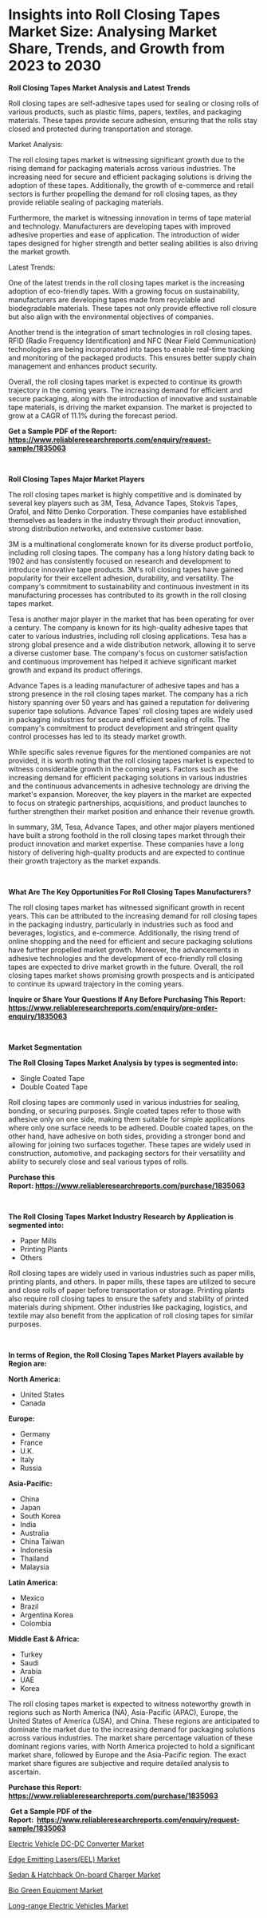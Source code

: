 <p><h1>Insights into Roll Closing Tapes Market Size: Analysing Market Share, Trends, and Growth from 2023 to 2030</h1></p><p><strong>Roll Closing Tapes Market Analysis and Latest Trends</strong></p>
<p><p>Roll closing tapes are self-adhesive tapes used for sealing or closing rolls of various products, such as plastic films, papers, textiles, and packaging materials. These tapes provide secure adhesion, ensuring that the rolls stay closed and protected during transportation and storage.</p><p>Market Analysis:</p><p>The roll closing tapes market is witnessing significant growth due to the rising demand for packaging materials across various industries. The increasing need for secure and efficient packaging solutions is driving the adoption of these tapes. Additionally, the growth of e-commerce and retail sectors is further propelling the demand for roll closing tapes, as they provide reliable sealing of packaging materials.</p><p>Furthermore, the market is witnessing innovation in terms of tape material and technology. Manufacturers are developing tapes with improved adhesive properties and ease of application. The introduction of wider tapes designed for higher strength and better sealing abilities is also driving the market growth.</p><p>Latest Trends:</p><p>One of the latest trends in the roll closing tapes market is the increasing adoption of eco-friendly tapes. With a growing focus on sustainability, manufacturers are developing tapes made from recyclable and biodegradable materials. These tapes not only provide effective roll closure but also align with the environmental objectives of companies.</p><p>Another trend is the integration of smart technologies in roll closing tapes. RFID (Radio Frequency Identification) and NFC (Near Field Communication) technologies are being incorporated into tapes to enable real-time tracking and monitoring of the packaged products. This ensures better supply chain management and enhances product security.</p><p>Overall, the roll closing tapes market is expected to continue its growth trajectory in the coming years. The increasing demand for efficient and secure packaging, along with the introduction of innovative and sustainable tape materials, is driving the market expansion. The market is projected to grow at a CAGR of 11.1% during the forecast period.</p></p>
<p><strong>Get a Sample PDF of the Report:&nbsp; <a href="https://www.reliableresearchreports.com/enquiry/request-sample/1835063">https://www.reliableresearchreports.com/enquiry/request-sample/1835063</a></strong></p>
<p>&nbsp;</p>
<p><strong>Roll Closing Tapes Major Market Players</strong></p>
<p><p>The roll closing tapes market is highly competitive and is dominated by several key players such as 3M, Tesa, Advance Tapes, Stokvis Tapes, Orafol, and Nitto Denko Corporation. These companies have established themselves as leaders in the industry through their product innovation, strong distribution networks, and extensive customer base.</p><p>3M is a multinational conglomerate known for its diverse product portfolio, including roll closing tapes. The company has a long history dating back to 1902 and has consistently focused on research and development to introduce innovative tape products. 3M's roll closing tapes have gained popularity for their excellent adhesion, durability, and versatility. The company's commitment to sustainability and continuous investment in its manufacturing processes has contributed to its growth in the roll closing tapes market.</p><p>Tesa is another major player in the market that has been operating for over a century. The company is known for its high-quality adhesive tapes that cater to various industries, including roll closing applications. Tesa has a strong global presence and a wide distribution network, allowing it to serve a diverse customer base. The company's focus on customer satisfaction and continuous improvement has helped it achieve significant market growth and expand its product offerings.</p><p>Advance Tapes is a leading manufacturer of adhesive tapes and has a strong presence in the roll closing tapes market. The company has a rich history spanning over 50 years and has gained a reputation for delivering superior tape solutions. Advance Tapes' roll closing tapes are widely used in packaging industries for secure and efficient sealing of rolls. The company's commitment to product development and stringent quality control processes has led to its steady market growth.</p><p>While specific sales revenue figures for the mentioned companies are not provided, it is worth noting that the roll closing tapes market is expected to witness considerable growth in the coming years. Factors such as the increasing demand for efficient packaging solutions in various industries and the continuous advancements in adhesive technology are driving the market's expansion. Moreover, the key players in the market are expected to focus on strategic partnerships, acquisitions, and product launches to further strengthen their market position and enhance their revenue growth.</p><p>In summary, 3M, Tesa, Advance Tapes, and other major players mentioned have built a strong foothold in the roll closing tapes market through their product innovation and market expertise. These companies have a long history of delivering high-quality products and are expected to continue their growth trajectory as the market expands.</p></p>
<p>&nbsp;</p>
<p><strong>What Are The Key Opportunities For Roll Closing Tapes Manufacturers?</strong></p>
<p><p>The roll closing tapes market has witnessed significant growth in recent years. This can be attributed to the increasing demand for roll closing tapes in the packaging industry, particularly in industries such as food and beverages, logistics, and e-commerce. Additionally, the rising trend of online shopping and the need for efficient and secure packaging solutions have further propelled market growth. Moreover, the advancements in adhesive technologies and the development of eco-friendly roll closing tapes are expected to drive market growth in the future. Overall, the roll closing tapes market shows promising growth prospects and is anticipated to continue its upward trajectory in the coming years.</p></p>
<p><strong>Inquire or Share Your Questions If Any Before Purchasing This Report: <a href="https://www.reliableresearchreports.com/enquiry/pre-order-enquiry/1835063">https://www.reliableresearchreports.com/enquiry/pre-order-enquiry/1835063</a></strong></p>
<p>&nbsp;</p>
<p><strong>Market Segmentation</strong></p>
<p><strong>The Roll Closing Tapes Market Analysis by types is segmented into:</strong></p>
<p><ul><li>Single Coated Tape</li><li>Double Coated Tape</li></ul></p>
<p><p>Roll closing tapes are commonly used in various industries for sealing, bonding, or securing purposes. Single coated tapes refer to those with adhesive only on one side, making them suitable for simple applications where only one surface needs to be adhered. Double coated tapes, on the other hand, have adhesive on both sides, providing a stronger bond and allowing for joining two surfaces together. These tapes are widely used in construction, automotive, and packaging sectors for their versatility and ability to securely close and seal various types of rolls.</p></p>
<p><strong>Purchase this Report:&nbsp;<a href="https://www.reliableresearchreports.com/purchase/1835063">https://www.reliableresearchreports.com/purchase/1835063</a></strong></p>
<p>&nbsp;</p>
<p><strong>The Roll Closing Tapes Market Industry Research by Application is segmented into:</strong></p>
<p><ul><li>Paper Mills</li><li>Printing Plants</li><li>Others</li></ul></p>
<p><p>Roll closing tapes are widely used in various industries such as paper mills, printing plants, and others. In paper mills, these tapes are utilized to secure and close rolls of paper before transportation or storage. Printing plants also require roll closing tapes to ensure the safety and stability of printed materials during shipment. Other industries like packaging, logistics, and textile may also benefit from the application of roll closing tapes for similar purposes.</p></p>
<p>&nbsp;</p>
<p><strong>In terms of Region, the Roll Closing Tapes Market Players available by Region are:</strong></p>
<p>
    <p> <strong> North America: </strong>
        <ul>
            <li>United States</li>
            <li>Canada</li>
        </ul>
        </p> 
    <p> <strong> Europe: </strong>
        <ul>
            <li>Germany</li>
            <li>France</li>
            <li>U.K.</li>
            <li>Italy</li>
            <li>Russia</li>
        </ul>
        </p> 
    <p> <strong> Asia-Pacific: </strong>
        <ul>
            <li>China</li>
            <li>Japan</li>
            <li>South Korea</li>
            <li>India</li>
            <li>Australia</li>
            <li>China Taiwan</li>
            <li>Indonesia</li>
            <li>Thailand</li>
            <li>Malaysia</li>
        </ul>
        </p> 
    <p> <strong> Latin America: </strong>
        <ul>
            <li>Mexico</li>
            <li>Brazil</li>
            <li>Argentina Korea</li>
            <li>Colombia</li>
        </ul>
        </p> 
    <p> <strong> Middle East & Africa: </strong>
        <ul>
            <li>Turkey</li>
            <li>Saudi</li>
            <li>Arabia</li>
            <li>UAE</li>
            <li>Korea</li>
        </ul>
    </p>
    </p>
<p><p>The roll closing tapes market is expected to witness noteworthy growth in regions such as North America (NA), Asia-Pacific (APAC), Europe, the United States of America (USA), and China. These regions are anticipated to dominate the market due to the increasing demand for packaging solutions across various industries. The market share percentage valuation of these dominant regions varies, with North America projected to hold a significant market share, followed by Europe and the Asia-Pacific region. The exact market share figures are subjective and require detailed analysis to ascertain.</p></p>
<p><strong>Purchase this Report: <a href="https://www.reliableresearchreports.com/purchase/1835063">https://www.reliableresearchreports.com/purchase/1835063</a></strong></p>
<p>&nbsp;<strong>Get a Sample PDF of the Report:&nbsp;&nbsp;<a href="https://www.reliableresearchreports.com/enquiry/request-sample/1835063">https://www.reliableresearchreports.com/enquiry/request-sample/1835063</a></strong></p>
<p><strong></strong></p>
<p><p><a href="https://github.com/sofyaavrova/Market-Research-Report-List-1/blob/main/electric-vehicle-dc-dc-converter-market.md">Electric Vehicle DC-DC Converter Market</a></p><p><a href="https://medium.com/@zoeyleannon2023/edge-emitting-lasers-eel-market-exploring-market-share-market-trends-and-future-growth-bcfa9801c21d">Edge Emitting Lasers(EEL) Market</a></p><p><a href="https://www.linkedin.com/pulse/sedan-amp-hatchback-on-board-charger-market-share-new-trends/">Sedan & Hatchback On-board Charger Market</a></p><p><a href="https://github.com/merzlyukov93/Market-Research-Report-List-1/blob/main/bio-green-equipment-market.md">Bio Green Equipment Market</a></p><p><a href="https://www.linkedin.com/pulse/long-range-electric-vehicles-market-research-report-unlocks/">Long-range Electric Vehicles Market</a></p></p>